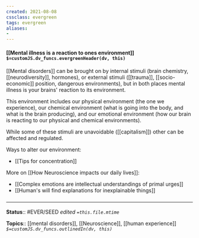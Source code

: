 ```yaml
---
created: 2021-08-08
cssclass: evergreen
tags: evergreen
aliases:
- 
---
```


#### [[Mental illness is a reaction to ones environment]] `$=customJS.dv_funcs.evergreenHeader(dv, this)`

[[Mental disorders]] can be brought on by internal stimuli (brain chemistry, [[neurodiversity]], hormones), or external stimuli ([[trauma]], [[socio-economic]] position, dangerous environments), but in both places mental illness is your brains' reaction to its environment.


This environment includes our physical environment (the one we experience), our chemical environment (what is going into the body, and what is the brain producing), and our emotional environment (how our brain is reacting to our physical and chemical environments).

While some of these stimuli are unavoidable ([[capitalism]]) other can be affected and regulated.

Ways to alter our environment:
- [[Tips for concentration]]


More on [[How Neuroscience impacts our daily lives]]:
- [[Complex emotions are intellectual understandings of primal urges]]
- [[Human's will find explanations for inexplainable things]]

### <hr class="footnote"/>

**Status**:: #EVER/SEED
*edited `=this.file.mtime`*

**Topics**:: [[mental disorders]], [[Neuroscience]], [[human experience]]
*`$=customJS.dv_funcs.outlinedIn(dv, this)`*


